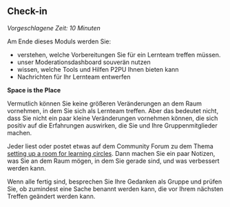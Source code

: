 
## Check-in

_Vorgeschlagene Zeit: 10 Minuten_

Am Ende dieses Moduls werden Sie:

- verstehen, welche Vorbereitungen Sie für ein Lernteam treffen müssen.
- unser Moderationsdashboard souverän nutzen
- wissen, welche Tools und Hilfen P2PU Ihnen bieten kann
- Nachrichten für Ihr Lernteam entwerfen

**Space is the Place**

Vermutlich können Sie keine größeren Veränderungen an dem Raum vornehmen, in dem Sie sich als Lernteam treffen. Aber das bedeutet nicht, dass Sie nicht ein paar kleine Veränderungen vornehmen können, die sich positiv auf die Erfahrungen auswirken, die Sie und Ihre Gruppenmitglieder machen.

Jeder liest oder postet etwas auf dem Community Forum zu dem Thema [setting up a room for learning circles](https://docs.p2pu.org/facilitation/set-up-your-space). Dann machen Sie ein paar Notizen, was Sie an dem Raum mögen, in dem Sie gerade sind, und was verbessert werden kann.

Wenn alle fertig sind, besprechen Sie Ihre Gedanken als Gruppe und prüfen Sie, ob zumindest eine Sache benannt werden kann, die vor Ihrem nächsten Treffen geändert werden kann.

